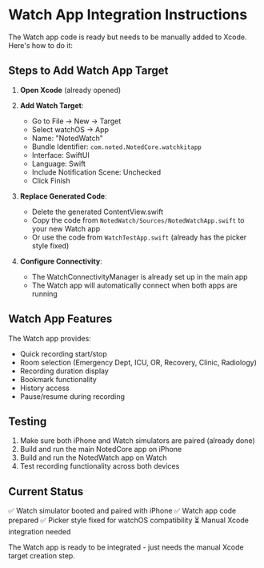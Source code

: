 # Watch App Integration Instructions

The Watch app code is ready but needs to be manually added to Xcode. Here's how to do it:

## Steps to Add Watch App Target

1. **Open Xcode** (already opened)

2. **Add Watch Target**:
   - Go to File → New → Target
   - Select watchOS → App
   - Name: "NotedWatch" 
   - Bundle Identifier: `com.noted.NotedCore.watchkitapp`
   - Interface: SwiftUI
   - Language: Swift
   - Include Notification Scene: Unchecked
   - Click Finish

3. **Replace Generated Code**:
   - Delete the generated ContentView.swift
   - Copy the code from `NotedWatch/Sources/NotedWatchApp.swift` to your new Watch app
   - Or use the code from `WatchTestApp.swift` (already has the picker style fixed)

4. **Configure Connectivity**:
   - The WatchConnectivityManager is already set up in the main app
   - The Watch app will automatically connect when both apps are running

## Watch App Features

The Watch app provides:
- Quick recording start/stop
- Room selection (Emergency Dept, ICU, OR, Recovery, Clinic, Radiology)
- Recording duration display
- Bookmark functionality
- History access
- Pause/resume during recording

## Testing

1. Make sure both iPhone and Watch simulators are paired (already done)
2. Build and run the main NotedCore app on iPhone
3. Build and run the NotedWatch app on Watch
4. Test recording functionality across both devices

## Current Status

✅ Watch simulator booted and paired with iPhone
✅ Watch app code prepared
✅ Picker style fixed for watchOS compatibility
⏳ Manual Xcode integration needed

The Watch app is ready to be integrated - just needs the manual Xcode target creation step.